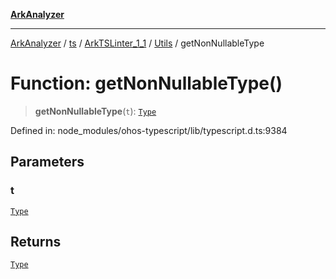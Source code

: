 [**ArkAnalyzer**](../../../../../../../../README.md)

***

[ArkAnalyzer](../../../../../../../../globals.md) / [ts](../../../../../README.md) / [ArkTSLinter\_1\_1](../../../README.md) / [Utils](../README.md) / getNonNullableType

# Function: getNonNullableType()

> **getNonNullableType**(`t`): [`Type`](../../../../../interfaces/Type.md)

Defined in: node\_modules/ohos-typescript/lib/typescript.d.ts:9384

## Parameters

### t

[`Type`](../../../../../interfaces/Type.md)

## Returns

[`Type`](../../../../../interfaces/Type.md)
